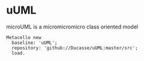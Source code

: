 # uUML
microUML is a micromicromicro class oriented model


```
Metacello new
  baseline: 'uUML';
  repository: 'github://Ducasse/uUML:master/src';
  load.

```
